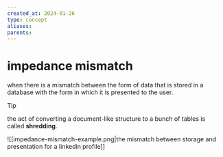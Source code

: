 ```yaml
---
created_at: 2024-01-26
type: concept
aliases: 
parents:
---
```


# impedance mismatch

when there is a mismatch between the form of data that is stored in a database with the form in which it is presented to the user.


> [!tip]
> the act of converting a document-like structure to a bunch of tables is called **shredding**.


![[impedance-mismatch-example.png|the mismatch between storage and presentation for a linkedin profile]]
